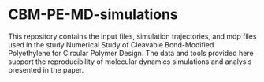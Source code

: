 # CBM-PE-MD-simulations
This repository contains the input files, simulation trajectories, and mdp files used in the study Numerical Study of Cleavable Bond-Modified Polyethylene for Circular Polymer Design. The data and tools provided here support the reproducibility of molecular dynamics simulations and analysis presented in the paper.
